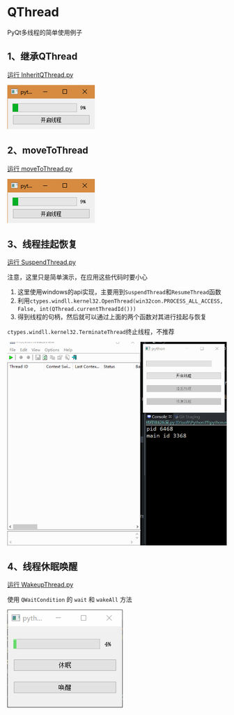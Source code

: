 # QThread

PyQt多线程的简单使用例子

## 1、继承QThread
[运行 InheritQThread.py](InheritQThread.py)

![InheritQThread](ScreenShot/InheritQThread.png)

## 2、moveToThread
[运行 moveToThread.py](moveToThread.py)

![moveToThread](ScreenShot/InheritQThread.png)

## 3、线程挂起恢复
[运行 SuspendThread.py](SuspendThread.py)

注意，这里只是简单演示，在应用这些代码时要小心

1. 这里使用windows的api实现，主要用到`SuspendThread`和`ResumeThread`函数
1. 利用`ctypes.windll.kernel32.OpenThread(win32con.PROCESS_ALL_ACCESS, False, int(QThread.currentThreadId()))`
1. 得到线程的句柄，然后就可以通过上面的两个函数对其进行挂起与恢复

`ctypes.windll.kernel32.TerminateThread`终止线程，不推荐

![SuspendThread](ScreenShot/SuspendThread.gif)

## 4、线程休眠唤醒
[运行 WakeupThread.py](WakeupThread.py)

使用 `QWaitCondition` 的 `wait` 和 `wakeAll` 方法

![WakeupThread](ScreenShot/WakeupThread.gif)
